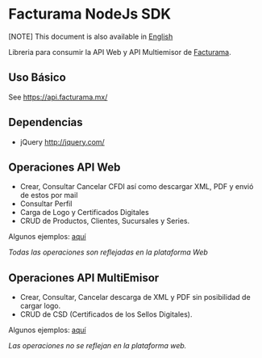 # Facturama NodeJs SDK

[NOTE] This document is also available in [English]

Libreria para consumir la API Web y API Multiemisor de [Facturama](https://api.facturama.mx/).

Uso Básico
-----------
See https://api.facturama.mx/

## Dependencias

* jQuery http://jquery.com/

## Operaciones API Web

* Crear, Consultar Cancelar CFDI así como descargar XML, PDF y envió de estos por mail 
* Consultar Perfil 
* Carga de Logo y Certificados Digitales 
* CRUD de Productos, Clientes, Sucursales y Series. 

Algunos ejemplos: [aquí](https://github.com/Facturama/facturama-javascript-sdk/wiki/API-Web)

*Todas las operaciones son reflejadas en la plataforma Web* 

## Operaciones API MultiEmisor

* Crear, Consultar, Cancelar descarga de XML y PDF sin posibilidad de cargar logo. 
* CRUD de CSD (Certificados de los Sellos Digitales).

Algunos ejemplos: [aquí](https://github.com/Facturama/facturama-javascript-sdk/wiki/API-MultiEmisor)

*Las operaciones no se reflejan en la plataforma web.*

[English]: ./README-en.md

